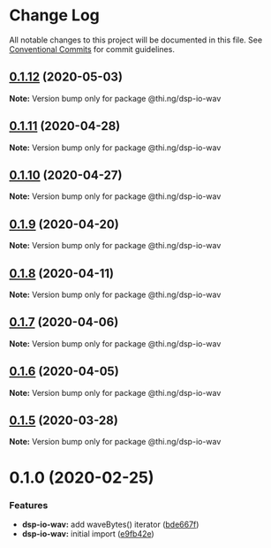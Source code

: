 # Change Log

All notable changes to this project will be documented in this file.
See [Conventional Commits](https://conventionalcommits.org) for commit guidelines.

## [0.1.12](https://github.com/thi-ng/umbrella/compare/@thi.ng/dsp-io-wav@0.1.11...@thi.ng/dsp-io-wav@0.1.12) (2020-05-03)

**Note:** Version bump only for package @thi.ng/dsp-io-wav





## [0.1.11](https://github.com/thi-ng/umbrella/compare/@thi.ng/dsp-io-wav@0.1.10...@thi.ng/dsp-io-wav@0.1.11) (2020-04-28)

**Note:** Version bump only for package @thi.ng/dsp-io-wav





## [0.1.10](https://github.com/thi-ng/umbrella/compare/@thi.ng/dsp-io-wav@0.1.9...@thi.ng/dsp-io-wav@0.1.10) (2020-04-27)

**Note:** Version bump only for package @thi.ng/dsp-io-wav





## [0.1.9](https://github.com/thi-ng/umbrella/compare/@thi.ng/dsp-io-wav@0.1.8...@thi.ng/dsp-io-wav@0.1.9) (2020-04-20)

**Note:** Version bump only for package @thi.ng/dsp-io-wav





## [0.1.8](https://github.com/thi-ng/umbrella/compare/@thi.ng/dsp-io-wav@0.1.7...@thi.ng/dsp-io-wav@0.1.8) (2020-04-11)

**Note:** Version bump only for package @thi.ng/dsp-io-wav





## [0.1.7](https://github.com/thi-ng/umbrella/compare/@thi.ng/dsp-io-wav@0.1.6...@thi.ng/dsp-io-wav@0.1.7) (2020-04-06)

**Note:** Version bump only for package @thi.ng/dsp-io-wav





## [0.1.6](https://github.com/thi-ng/umbrella/compare/@thi.ng/dsp-io-wav@0.1.5...@thi.ng/dsp-io-wav@0.1.6) (2020-04-05)

**Note:** Version bump only for package @thi.ng/dsp-io-wav





## [0.1.5](https://github.com/thi-ng/umbrella/compare/@thi.ng/dsp-io-wav@0.1.4...@thi.ng/dsp-io-wav@0.1.5) (2020-03-28)

**Note:** Version bump only for package @thi.ng/dsp-io-wav





# 0.1.0 (2020-02-25)


### Features

* **dsp-io-wav:** add waveBytes() iterator ([bde667f](https://github.com/thi-ng/umbrella/commit/bde667fe4b08f03a7bbf4fa95d8e71c296d5bfb7))
* **dsp-io-wav:** initial import ([e9fb42e](https://github.com/thi-ng/umbrella/commit/e9fb42e5cb260997ff38055e713aebd82aaf3843))
